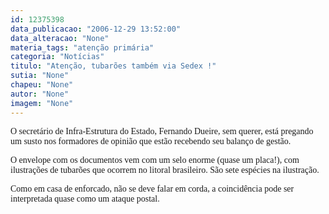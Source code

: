 ```yaml
---
id: 12375398
data_publicacao: "2006-12-29 13:52:00"
data_alteracao: "None"
materia_tags: "atenção primária"
categoria: "Notícias"
titulo: "Atenção, tubarões também via Sedex !"
sutia: "None"
chapeu: "None"
autor: "None"
imagem: "None"
---
```

<p><P><FONT face=Verdana>O secretário de Infra-Estrutura do Estado, Fernando Dueire, sem querer, está pregando um susto nos formadores de opinião que estão recebendo seu balanço de gestão.</FONT></P></p>
<p><P><FONT face=Verdana>O envelope com os documentos vem com um selo enorme (quase um placa!), com ilustrações de tubarões que ocorrem no litoral brasileiro. São sete espécies na ilustração.</FONT></P></p>
<p><P><FONT face=Verdana>Como em casa de enforcado, não se deve falar em corda, a coincidência pode ser interpretada quase como um ataque postal.</FONT></P> </p>
